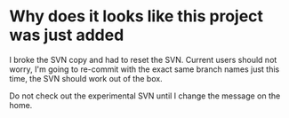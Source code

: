 # Why does it looks like this project was just added #

I broke the SVN copy and had to reset the SVN. Current users should not worry, I'm going to re-commit with the exact same branch names just this time, the SVN should work out of the box.

Do not check out the experimental SVN until I change the message on the home.